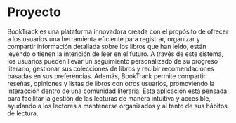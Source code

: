 # Proyecto
BookTrack es una plataforma innovadora creada con el propósito de ofrecer a los usuarios una herramienta eficiente para registrar, organizar y compartir información detallada sobre los libros que han leído, están leyendo o tienen la intención de leer en el futuro. A través de este sistema, los usuarios pueden llevar un seguimiento personalizado de su progreso literario, gestionar sus colecciones de libros y recibir recomendaciones basadas en sus preferencias. Además, BookTrack permite compartir reseñas, opiniones y listas de libros con otros usuarios, promoviendo la interacción dentro de una comunidad literaria. Esta aplicación está pensada para facilitar la gestión de las lecturas de manera intuitiva y accesible, ayudando a los lectores a mantenerse organizados y al tanto de sus hábitos de lectura.